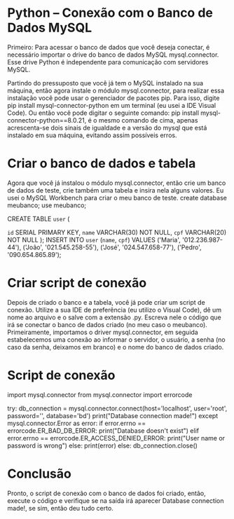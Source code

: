 # Python – Conexão com o Banco de Dados MySQL

Primeiro: Para acessar o banco de dados que você deseja conectar, é necessário importar o drive do banco de dados MySQL mysql.connector. Esse drive Python é independente para comunicação com servidores MySQL. 

Partindo do pressuposto que você já tem o MySQL instalado na sua máquina, então agora instale o módulo mysql.connector, para realizar essa instalação você pode usar o gerenciador de pacotes pip. Para isso, digite pip install mysql-connector-python em um terminal (eu usei a IDE Visual Code). Ou então você pode digitar o seguinte comando:  pip install mysql-connector-python==8.0.21, é o mesmo comando de cima, apenas acrescenta-se dois sinais de igualdade e a versão do mysql que está instalado em sua máquina, evitando assim possíveis erros. 

# Criar o banco de dados e tabela
 
Agora que você já instalou o módulo mysql.connector, então crie um banco de dados de teste, crie também uma tabela e insira nela alguns valores. Eu usei o MySQL Workbench para criar o meu banco de teste. 
create database meubanco;
use meubanco;

CREATE TABLE `user` (

  `id` SERIAL PRIMARY KEY,
  `name` VARCHAR(30) NOT NULL,
  `cpf` VARCHAR(20) NOT NULL 
);
INSERT INTO `user` (`name`, `cpf`) VALUES ('Maria', '012.236.987-44'), 
('João', '021.545.258-55'),
('José', '024.547.658-77'), ('Pedro', '090.654.865.89');

 # Criar script de conexão

Depois de criado o banco e a tabela, você já pode criar um script de conexão. Utilize a sua IDE de preferência (eu utilizo o Visual Code), dê um nome ao arquivo e o salve com a extensão .py. Escreva nele o código que irá se conectar o banco de dados criado (no meu caso o meubanco). Primeiramente, importamos o driver mysql.connector, em seguida estabelecemos uma conexão ao informar o servidor, o usuário, a senha (no caso da senha, deixamos em branco) e o nome do banco de dados criado. 

# Script de conexão

import mysql.connector
from mysql.connector import errorcode

try:
	db_connection = mysql.connector.connect(host='localhost', user='root', password='', database='bd')
	print("Database connection made!")
except mysql.connector.Error as error:
	if error.errno == errorcode.ER_BAD_DB_ERROR:
		print("Database doesn't exist")
	elif error.errno == errorcode.ER_ACCESS_DENIED_ERROR:
		print("User name or password is wrong")
	else:
		print(error)
else:
	db_connection.close()

# Conclusão

Pronto, o script de conexão com o banco de dados foi criado, então, execute o código e verifique se na saída irá aparecer Database connection made!, se sim, então deu tudo certo. 
